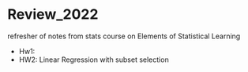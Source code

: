 # Review_2022

refresher of notes from stats course on Elements of Statistical Learning

- Hw1:  
- HW2: Linear Regression with subset selection  
